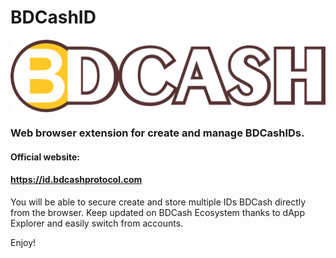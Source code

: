 # BDCashID
<p><img style="display: block; margin-left: auto; margin-right: auto;" src="https://raw.githubusercontent.com/BdcashProtocol/bdcash-mediakit/main/cole%C3%A7%C3%A3o/bdcash-logo-300h.png"/></p>

### Web browser extension for create and manage BDCashIDs.
#### Official website:
#### https://id.bdcashprotocol.com

You will be able to secure create and store multiple IDs BDCash directly from the browser. 
Keep updated on BDCash Ecosystem thanks to dApp Explorer and easily switch from accounts.

Enjoy!
